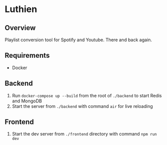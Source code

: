 # Luthien

## Overview

Playlist conversion tool for Spotify and Youtube. There and back again.

## Requirements

- Docker

## Backend

1. Run `docker-compose up --build` from the root of `./backend` to start Redis and MongoDB
2. Start the server from `./backend` with command `air` for live reloading

## Frontend

1. Start the dev server from `./frontend` directory with command `npm run dev`
